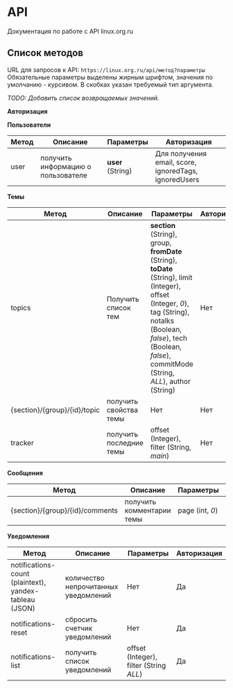 # API
Документация по работе с API linux.org.ru

## Список методов

URL для запросов к API: ```https://linux.org.ru/api/метод?параметры```
Обязательные параметры выделены жирным шрифтом, значения по умолчанию - курсивом. В скобках указан требуемый тип аргумента.

*TODO: Добавить список возвращаемых значений.*

**Авторизация**

**Пользователи**

Метод | Описание | Параметры | Авторизация
------|----------|-----------|------------
user | получить информацию о пользователе | **user** (String) | Для получения email, score, ignoredTags, ignoredUsers

**Темы**

Метод | Описание | Параметры | Авторизация
------|----------|-----------|------------
topics | Получить список тем | **section** (String), group, **fromDate** (String), **toDate** (String), limit (Integer), offset (Integer, *0*), tag (String), notalks (Boolean, *false*), tech (Boolean, *false*), commitMode (String, *ALL*), author (String) | Нет
{section}/{group}/{id}/topic | получить свойства темы | Нет | Нет
tracker | получить последние темы | offset (Integer), filter (String, *main*) | Нет

**Сообщения**

Метод | Описание | Параметры | Авторизация
------|----------|-----------|------------
{section}/{group}/{id}/comments | получить комментарии темы | page (int, *0*) | Нет

**Уведомления**

Метод | Описание | Параметры | Авторизация
------|----------|-----------|-----------------------
notifications-count (plaintext), yandex-tableau (JSON) | количество непрочитанных уведомлений | Нет | Да
notifications-reset | сбросить счетчик уведомлений | Нет | Да
notifications-list | получить список уведомлений | offset (Integer), filter (String *ALL*) | Да
